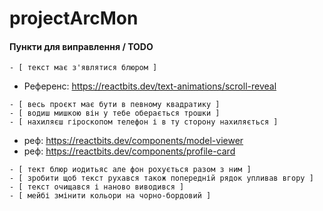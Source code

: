 # projectArcMon
#### Пункти для виправлення / TODO
```
- [ текст має з'являтися блюром ] 
```
- Референс: https://reactbits.dev/text-animations/scroll-reveal
  
```
- [ весь проєкт має бути в певному квадратику ]
- [ водиш мишкою він у тебе оберається трошки ]
- [ нахиляєш гіроскопом телефон і в ту сторону нахиляється ] 
```
- реф: https://reactbits.dev/components/model-viewer
- реф: https://reactbits.dev/components/profile-card

```
- [ тект блюр иодитьяс але фон рохується разом з ним ]
- [ зробити щоб текст рухався також попередній рядок упливав вгору ]
- [ текст очищався і наново виводився ]
- [ мейбі змінити кольори на чорно-бордовий ]
